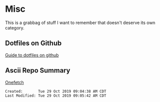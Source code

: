 # Misc

This is a grabbag of stuff I want to remember that doesn't deserve its own
category.

## Dotfiles on Github

[Guide to dotfiles on github](https://dotfiles.github.io/)

## Ascii Repo Summary

[Onefetch](https://github.com/o2sh/onefetch)

```
Created:       Tue 29 Oct 2019 09:04:38 AM CDT
Last Modified: Tue 29 Oct 2019 09:05:42 AM CDT
```
